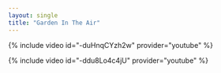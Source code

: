 ```yaml
---
layout: single
title: "Garden In The Air"
---
```

{% include video id="-duHnqCYzh2w" provider="youtube" %}


{% include video id="-ddu8Lo4c4jU" provider="youtube" %}
